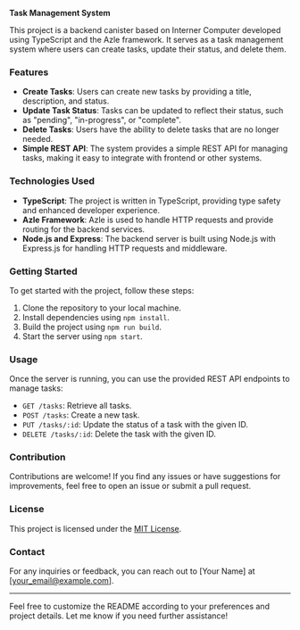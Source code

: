 **Task Management System**

This project is a backend canister based on Interner Computer developed using TypeScript and the Azle framework. It serves as a task management system where users can create tasks, update their status, and delete them. 

### Features
- **Create Tasks**: Users can create new tasks by providing a title, description, and status.
- **Update Task Status**: Tasks can be updated to reflect their status, such as "pending", "in-progress", or "complete".
- **Delete Tasks**: Users have the ability to delete tasks that are no longer needed.
- **Simple REST API**: The system provides a simple REST API for managing tasks, making it easy to integrate with frontend or other systems.

### Technologies Used
- **TypeScript**: The project is written in TypeScript, providing type safety and enhanced developer experience.
- **Azle Framework**: Azle is used to handle HTTP requests and provide routing for the backend services.
- **Node.js and Express**: The backend server is built using Node.js with Express.js for handling HTTP requests and middleware.

### Getting Started
To get started with the project, follow these steps:
1. Clone the repository to your local machine.
2. Install dependencies using `npm install`.
3. Build the project using `npm run build`.
4. Start the server using `npm start`.

### Usage
Once the server is running, you can use the provided REST API endpoints to manage tasks:
- `GET /tasks`: Retrieve all tasks.
- `POST /tasks`: Create a new task.
- `PUT /tasks/:id`: Update the status of a task with the given ID.
- `DELETE /tasks/:id`: Delete the task with the given ID.

### Contribution
Contributions are welcome! If you find any issues or have suggestions for improvements, feel free to open an issue or submit a pull request.

### License
This project is licensed under the [MIT License](LICENSE).

### Contact
For any inquiries or feedback, you can reach out to [Your Name] at [your_email@example.com].

---

Feel free to customize the README according to your preferences and project details. Let me know if you need further assistance!
